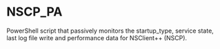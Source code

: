 # NSCP_PA
PowerShell script that passively monitors the startup_type, service state, last log file write and performance data for NSClient++ (NSCP).

